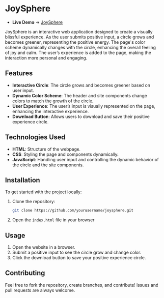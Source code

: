 # JoySphere

- **Live Demo** -> [JoySphere](https://garuna-a.github.io/JoySphere/)

JoySphere is an interactive web application designed to create a visually blissful experience. As the user submits positive input, a circle grows and becomes greener, representing the positive energy. The page's color scheme dynamically changes with the circle, enhancing the overall feeling of joy and calm. The user’s experience is added to the page, making the interaction more personal and engaging.

## Features

- **Interactive Circle**: The circle grows and becomes greener based on user input.
- **Dynamic Color Scheme**: The header and site components change colors to match the growth of the circle.
- **User Experience**: The user’s input is visually represented on the page, enhancing the interactive experience.
- **Download Button**: Allows users to download and save their positive experience circle.

## Technologies Used

- **HTML**: Structure of the webpage.
- **CSS**: Styling the page and components dynamically.
- **JavaScript**: Handling user input and controlling the dynamic behavior of the circle and the site components.

## Installation

To get started with the project locally:

1. Clone the repository:
   ```bash
   git clone https://github.com/yourusername/joysphere.git
2. Open the `index.html` file in your browser

## Usage

1. Open the website in a browser.
2. Submit a positive input to see the circle grow and change color.
3. Click the download button to save your positive experience circle.

## Contributing

Feel free to fork the repository, create branches, and contribute! Issues and pull requests are always welcome.
